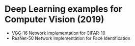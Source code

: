# Deep Learning examples for Computer Vision (2019)

* VGG-16 Network Implementation for CIFAR-10 
* ResNet-50 Network Implementation for Face Identification 
